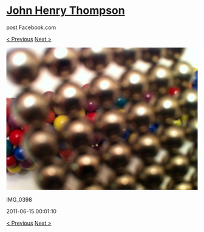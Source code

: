 # [John Henry Thompson](../README.md)
post Facebook.com

[< Previous](2011-06-15-6.md) [Next >](2011-06-15-8.md)

[![](../media/2011-06-15/Magnetic-Balls-IMG_0398.jpg)](../README.md)

IMG_0398

2011-06-15 00:01:10

[< Previous](2011-06-15-6.md) [Next >](2011-06-15-8.md)
